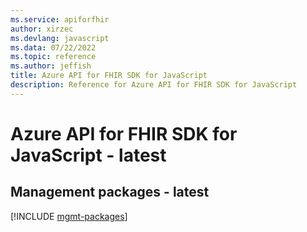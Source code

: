 ```yaml
---
ms.service: apiforfhir
author: xirzec
ms.devlang: javascript
ms.data: 07/22/2022
ms.topic: reference
ms.author: jeffish
title: Azure API for FHIR SDK for JavaScript
description: Reference for Azure API for FHIR SDK for JavaScript
---
```

# Azure API for FHIR SDK for JavaScript - latest

## Management packages - latest
[!INCLUDE [mgmt-packages](api-for-fhir-mgmt-index.md)]